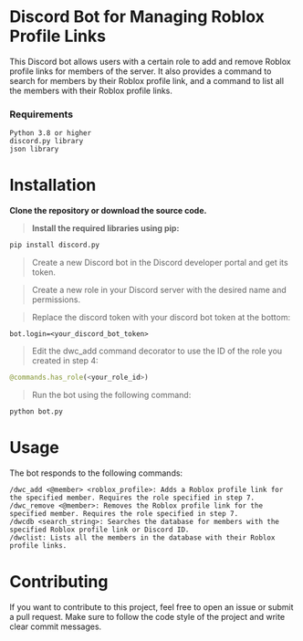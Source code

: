 # Discord Bot for Managing Roblox Profile Links
This Discord bot allows users with a certain role to add and remove Roblox profile links for members of the server. 
It also provides a command to search for members by their Roblox profile link, and a command to list all the members with their Roblox profile links.

### Requirements
```
Python 3.8 or higher
discord.py library
json library
```

# Installation

**Clone the repository or download the source code.**

> **Install the required libraries using pip:**
```python
pip install discord.py
```
> Create a new Discord bot in the Discord developer portal and get its token.

> Create a new role in your Discord server with the desired name and permissions.

> Replace the discord token with your discord bot token at the bottom:

`bot.login=<your_discord_bot_token>`

> Edit the dwc_add command decorator to use the ID of the role you created in step 4:

```python
@commands.has_role(<your_role_id>)
```
> Run the bot using the following command:

`python bot.py`

# Usage
The bot responds to the following commands:

```
/dwc_add <@member> <roblox_profile>: Adds a Roblox profile link for the specified member. Requires the role specified in step 7.
/dwc_remove <@member>: Removes the Roblox profile link for the specified member. Requires the role specified in step 7.
/dwcdb <search_string>: Searches the database for members with the specified Roblox profile link or Discord ID.
/dwclist: Lists all the members in the database with their Roblox profile links.
```

# Contributing
If you want to contribute to this project, feel free to open an issue or submit a pull request. Make sure to follow the code style of the project and write clear commit messages.
